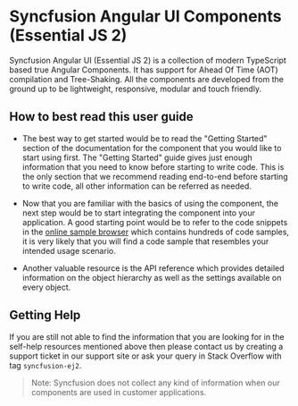 # Syncfusion Angular UI Components (Essential JS 2)

Syncfusion Angular UI (Essential JS 2) is a collection of modern TypeScript based true Angular Components. It has support for Ahead Of Time (AOT) compilation and Tree-Shaking. All the components are developed from the ground up to be lightweight, responsive, modular and touch friendly.

## How to best read this user guide

* The best way to get started would be to read the "Getting Started" section
of the documentation for the component that you would like to start using first.
The "Getting Started" guide gives just enough information that you need to know
before starting to write code. This is the only section that we recommend reading
end-to-end before starting to write code, all other information can be referred as needed.

* Now that you are familiar with the basics of using the component, the next
step would be to start integrating the component into your application.
A good starting point would be to refer to the code snippets in the
[online sample browser](http://ej2.syncfusion.com/angular/demos/) which contains
hundreds of code samples, it is very likely that you will find a code sample that
resembles your intended usage scenario.

* Another valuable resource is the API reference which provides detailed information
on the object hierarchy as well as the settings available on every object.

## Getting Help

If you are still not able to find the information that you are looking for in the
self-help resources mentioned above then please contact us by creating a support
ticket in our support site or ask your query in Stack Overflow with tag `syncfusion-ej2`.

>Note: Syncfusion does not collect any kind of information when our components are used in customer applications.